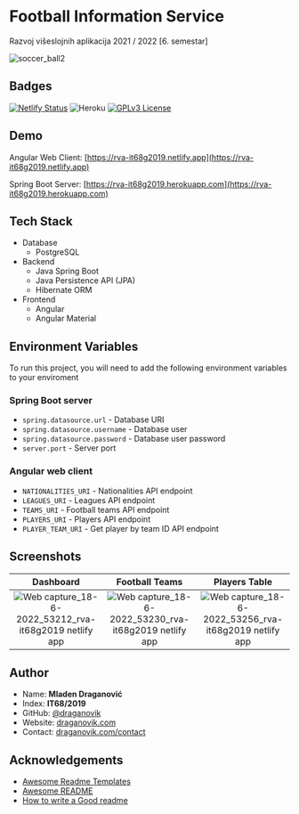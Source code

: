 
# Football Information Service

Razvoj višeslojnih aplikacija 2021 / 2022 [6. semestar]

![soccer_ball2](https://user-images.githubusercontent.com/15861333/174421336-09f8ffef-21bf-4cf7-aab5-99480c2db1cd.svg)

## Badges

[![Netlify Status](https://api.netlify.com/api/v1/badges/cef86994-4fce-4da2-8713-f9f727311f0e/deploy-status)](https://app.netlify.com/sites/rva-it68g2019/deploys) ![Heroku](https://heroku-badge.herokuapp.com/?app=rva-it68g2019) [![GPLv3 License](https://img.shields.io/badge/License-GPL%20v3-yellow.svg)](https://opensource.org/licenses/)
  
## Demo

Angular Web Client: [https://rva-it68g2019.netlify.app](https://rva-it68g2019.netlify.app)

Spring Boot Server: [https://rva-it68g2019.herokuapp.com](https://rva-it68g2019.herokuapp.com)

## Tech Stack

- Database
    - PostgreSQL
- Backend
    - Java Spring Boot
    - Java Persistence API (JPA)
    - Hibernate ORM
- Frontend
    - Angular
    - Angular Material
  
## Environment Variables

To run this project, you will need to add the following environment variables to your enviroment

### Spring Boot server

- `spring.datasource.url` - Database URI
- `spring.datasource.username` - Database user
- `spring.datasource.password` - Database user password
- `server.port` - Server port

### Angular web client

- `NATIONALITIES_URI` - Nationalities API endpoint
- `LEAGUES_URI` - Leagues API endpoint
- `TEAMS_URI` - Football teams API endpoint
- `PLAYERS_URI` - Players API endpoint
- `PLAYER_TEAM_URI` - Get player by team ID API endpoint

## Screenshots

| Dashboard |  Football Teams | Players Table |
:-------------------------:|:-------------------------:|:-------------------------:
![Web capture_18-6-2022_53212_rva-it68g2019 netlify app](https://user-images.githubusercontent.com/15861333/174421390-ba8a4bcd-a1ef-41e4-9f1d-ec2ad673db06.jpeg) | ![Web capture_18-6-2022_53230_rva-it68g2019 netlify app](https://user-images.githubusercontent.com/15861333/174421398-6a40f791-e69d-4701-b2c8-f658b9205a19.jpeg) | ![Web capture_18-6-2022_53256_rva-it68g2019 netlify app](https://user-images.githubusercontent.com/15861333/174421404-7b2c92d2-a674-4303-80ca-2ebc34465968.jpeg)

## Author

- Name: **Mladen Draganović**
- Index: **IT68/2019**
- GitHub: [@draganovik](https://github.com/draganovik)
- Website: [draganovik.com](https://draganovik.com)
- Contact: [draganovik.com/contact](https://draganovik.com/contact)

## Acknowledgements

 - [Awesome Readme Templates](https://awesomeopensource.com/project/elangosundar/awesome-README-templates)
 - [Awesome README](https://github.com/matiassingers/awesome-readme)
 - [How to write a Good readme](https://bulldogjob.com/news/449-how-to-write-a-good-readme-for-your-github-project)
